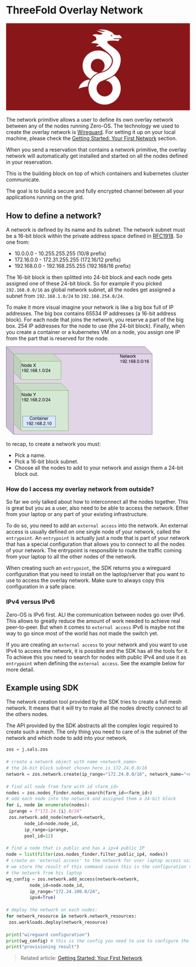 # ThreeFold Overlay Network

![](./img/network_wireguard_logo.png)

The network primitive allows a user to define its own overlay network between any of the nodes running Zero-OS. The technology we used to create the overlay network is [Wireguard](https://www.wireguard.com/). For setting it up on your local machine, please check the [Getting Started: Your First Network](getting_started_network.md) section. 

When you send a reservation that contains a network primitive, the overlay network will automatically get installed and started on all the nodes defined in your reservation.

This is the building block on top of which containers and kubernetes cluster communicate.

The goal is to build a secure and fully encrypted channel between all your applications running on the grid.

<!-- Broken link? -->
<!-- ![network](network2.png) -->

## How to define a network?

A network is defined by its name and its subnet. 
The network subnet must be a 16-bit block within the private address space defined in [RFC1918](https://tools.ietf.org/html/rfc1918). So one from:

* 10.0.0.0  - 10.255.255.255 (10/8 prefix)
* 172.16.0.0  - 172.31.255.255 (172.16/12 prefix)
* 192.168.0.0  - 192.168.255.255 (192.168/16 prefix)

The 16-bit block is then splitted into 24-bit block and each node gets assigned one of these 24-bit block. 
So for example if you picked `192.168.0.0/16` as global network subnet, all the nodes get assigned a subnet from `192.168.1.0/24` to `192.168.254.0/24`.

To make it more visual imagine your network is like a big box full of IP addresses. The big box contains 65534 IP addresses (a 16-bit address block). 
For each node that joins the network, you reserve a part of the big box. 254 IP addresses for the node to use (the 24-bit block).
Finally, when you create a container or a kubernetes VM on a node, you assign one IP from the part that is reserved for the node.

![network-box](./img/network_box.png)

to recap, to create a network you must:

* Pick a name.
* Pick a 16-bit block subnet.
* Choose all the nodes to add to your network and assign them a 24-bit block out.

### How do I access my overlay network from outside?

So far we only talked about how to interconnect all the nodes together. This is great but you as a user, also need to be able to access the network. Ether from your laptop or any part of your existing infrastructure.

To do so, you need to add an `external access` into the network. An external access is usually defined on one single node of your network, called the `entrypoint`.
An `entrypoint` is actually just a node that is part of your network that has a special configuration that allows you to connect to all the nodes of your network. The entrypoint is responsible to route the traffic coming from your laptop to all the other nodes of the network.

When creating such an `entrypoint`, the SDK returns you a wireguard configuration that you need to install on the laptop/server that you want to use to access the overlay network. Make sure to always copy this configuration in a safe place.

### IPv4 versus IPv6

Zero-OS is IPv6 first. ALl the communication between nodes go over IPv6. This allows to greatly reduce the amount of work needed to achieve real peer-to-peer.
But when it comes to `external access` IPv6 is maybe not the way to go since most of the world has not made the switch yet.

If you are creating an `external access` to your network and you want to use IPv4 to access the network, it is possible and the SDK has all the tools for it.
To achieve this you need to search for nodes with public IPv4 and use it as `entrypoint` when defining the `external access`. See the example below for more detail.

## Example using SDK

The network creation tool provided by the SDK tries to create a full mesh network. It means that it will try to make all the nodes directly connect to all the others nodes.

The API provided by the SDK abstracts all the complex logic required to create such a mesh. The only thing you need to care of is the subnet of the network and which node to add into your network. 

``` python
zos = j.sals.zos

# create a network object with name <network_name>
# the 16-bit block subnet chosen here is 172.24.0.0/16
network = zos.network.create(ip_range="172.24.0.0/16", network_name="<network_name>")

# find all node from farm with id <farm_id>
nodes = zos.nodes_finder.nodes_search(farm_id=<farm_id>)
# add each node into the network and assigned them a 24-bit block
for i, node in enumerate(nodes):
 iprange = f"172.24.{i}.0/24"
 zos.network.add_node(network=network,
       node_id=node.node_id,
       ip_range=iprange,
       pool_id=12)

# find a node that is public and has a ipv4 public IP
node = list(filter(zos.nodes_finder.filter_public_ip4, nodes))
# create an 'external access' to the network for user laptop access using the public node as entrypoint
# we store the result of this command cause this is the configuration the user has to use to connect to
# the network from his laptop
wg_config = zos.network.add_access(network=network,
         node_id=node.node_id,
         ip_range="172.24.100.0/24",
         ipv4=True)

# deploy the network on each nodes:
for network_resource in network.network_resources:
 zos.workloads.deploy(network_resource)

print("wireguard configuration")
print(wg_config) # this is the config you need to use to configure the wireguard of your laptop
print("provisioning result")
```
> Related article: [Getting Started: Your First Network](getting_started_network.md)
